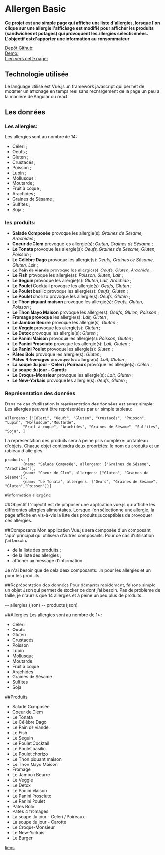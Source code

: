 # Allergen Basic 
**Ce projet est une simple page qui affiche une liste d'allergies, lorsque l'on clique sur une allergie l'affichage est modifié pour afficher les produits (sandwiches et potages) qui provoquent les allergies sélectionnées. L'objectif est d'apporter une information au consommateur**

  
[Depôt Github: ](https://github.com/jphNovitz/allergens-basic)  
[Demo: ](http://demos.jphnovitz.be/allergenes-basic)  
[Lien vers cette page: ](https://jphnovitz.github.io/allergens-basic/)  

## Technologie utilisée
Le language utilisé est Vue.js un framework javascript qui permet de modifier un affichage en temps réel sans rechargement de la page un peu à la manière de Angular ou react.

## Les données 
### Les allergies:
Les allergies sont au nombre de 14:
* Céleri ;
* Oeufs ;
* Gluten ;
* Crustacés ;
* Poisson ;
* Lupin ;
* Mollusque ;
* Moutarde ;
* Fruit à coque ;
* Arachides ;
* Graines de Sésame ;
* Sulfites ;
* Soja ; 
  
### les produits:
* **Salade Composée** provoque les allergie(s): *Graines de Sésame, Arachides* ;
* **Coeur de Clem** provoque les allergie(s): *Gluten, Graines de Sésame* ;
* **Le Tonata** provoque les allergie(s): *Oeufs, Graines de Sésame, Gluten, Poisson* ;
* **Le Célèbre Dago** provoque les allergie(s): *Oeufs, Graines de Sésame, Gluten, Lait* ;
* **Le Pain de viande** provoque les allergie(s): *Oeufs, Gluten, Arachide* ;
* **Le Fish** provoque les allergie(s): *Poisson, Gluten, Lait* ;
* **Le Seguin** provoque les allergie(s): *Gluten, Lait, Arachide* ;
* **Le Poulet** Cocktail provoque les allergie(s): *Oeufs, Gluten* ;
* **Le Poulet** basilic provoque les allergie(s): *Oeufs, Gluten* ;
* **Le Poulet** chorizo provoque les allergie(s): *Oeufs, Gluten* ;
* **Le Thon piquant maison** provoque les allergie(s): *Oeufs, Gluten, Poisson* ;
* **Le Thon Mayo Maison** provoque les allergie(s): *Oeufs, Gluten, Poisson* ;
* **Fromage provoque** les allergie(s): *Lait, Gluten* ;
* **Le Jambon Beurre** provoque les allergie(s): *Gluten* ; 
* **Le Veggie** provoque les allergie(s): *Gluten* ;
* **Le Detox** provoque les allergie(s): *Gluten* ;
* **Le Panini Maison** provoque les allergie(s): *Poisson, Gluten* ;
* **Le Panini Prosciuto** provoque les allergie(s): *Lait, Gluten* ;
* **Le Panini Poulet** provoque les allergie(s): *Gluten* ;
* **Pâtes Bolo** provoque les allergie(s): *Gluten* ;
* **Pâtes 4 fromages** provoque les allergie(s): *Lait, Gluten* ;
* **La soupe du jour - Celeri / Poireaux** provoque les allergie(s): *Céleri* ;
* **La soupe du jour - Carotte**
* **Le Croque-Monsieur** provoque les allergie(s): *Lait, Gluten* ;
* **Le New-Yorkais** provoque les allergie(s): *Oeufs, Gluten* ;

### Représentation des données
Dans ce cas d'utilisation la représentation des données est assez simple: 
Les allergies peuvent être représentées par un simple tableau:   
``` 
allergens: ["Céleri", "Oeufs", "Gluten", "Crustacés", "Poisson", "Lupin", "Mollusque","Moutarde",
        "Fruit à coque", "Arachides", "Graines de Sésame", "Sulfites", "Soja", ] 
```  

La représentation des produits sera à peine plus complexe: un tableau d'objets. Chaque objet contiendra deux propriétés: le nom du produits et un tableau d'allergies.
```
products: [
        {name: "Salade Composée", allergens: ["Graines de Sésame", "Arachides"]},
        {name: "Coeur de Clem", allergens: ["Gluten", "Graines de Sésame"]},
        {name: "Le Tonata", allergens: ["Oeufs", "Graines de Sésame", "Gluten","Poisson"]}] 
```


#information allergène

##Objectif
L'objectif est de proposer une application vue.js qui affiche les différentes allergies alimentaires.  Lorsque l'on sélectionne une allergie, la page affiche en vis-à-vis la liste des produits succeptibles de provoquer ces allergies.

##Composants
Mon application Vue.js sera composée d'un composant 'app' principal qui utilisera d'autres composants.
Pour ce cas d'utilisation j'ai besoin:
* de la liste des produits ; 
* de la liste des allergies ; 
* afficher un message d'information.

Je n'ai besoin que de cela deux composants: un pour les allergies et un pour les produits.

##Représentation des données
Pour démarrer rapidement, faisons simple un objet Json qui permet de stocker ce dont j'ai besoin.  Pas de problème de taille, je n'aurais que 14 allergies et à peine un peu plus de produits.

<app>  
  <allergies>  
   -- allergies  (json)
  <products>
   -- products (json)  
  <messages>

##Allergies
Les allergies sont au nombre de 14 :
* Céleri
* Oeufs
* Gluten
* Crustacés
* Poisson
* Lupin
* Mollusque
* Moutarde
* Fruit à coque
* Arachides
* Graines de Sésame
* Sulfites
* Soja

##Produits  
* Salade Composée
* Coeur de Clem
* Le Tonata
* Le Célèbre Dago
* Le Pain de viande
* Le Fish
* Le Seguin
* Le Poulet Cocktail
* Le Poulet basilic
* Le Poulet chorizo
* Le Thon piquant maison
* Le Thon Mayo Maison
* Fromage
* Le Jambon Beurre
* Le Veggie
* Le Detox
* Le Panini Maison
* Le Panini Prosciuto
* Le Panini Poulet
* Pâtes Bolo
* Pâtes 4 fromages
* La soupe du jour - Celeri / Poireaux
* La soupe du jour - Carotte
* Le Croque-Monsieur
* Le New-Yorkais
* Le Burger




[liens](sources.md) 